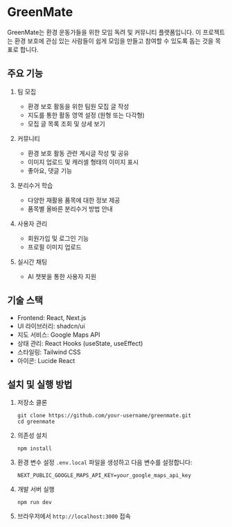 # GreenMate

GreenMate는 환경 운동가들을 위한 모임 독려 및 커뮤니티 플랫폼입니다. 이 프로젝트는 환경 보호에 관심 있는 사람들이 쉽게 모임을 만들고 참여할 수 있도록 돕는 것을 목표로 합니다.

## 주요 기능

1. 팀 모집
   - 환경 보호 활동을 위한 팀원 모집 글 작성
   - 지도를 통한 활동 영역 설정 (원형 또는 다각형)
   - 모집 글 목록 조회 및 상세 보기

2. 커뮤니티
   - 환경 보호 활동 관련 게시글 작성 및 공유
   - 이미지 업로드 및 캐러셀 형태의 이미지 표시
   - 좋아요, 댓글 기능

3. 분리수거 학습
   - 다양한 재활용 품목에 대한 정보 제공
   - 품목별 올바른 분리수거 방법 안내

4. 사용자 관리
   - 회원가입 및 로그인 기능
   - 프로필 이미지 업로드

5. 실시간 채팅
   - AI 챗봇을 통한 사용자 지원

## 기술 스택

- Frontend: React, Next.js
- UI 라이브러리: shadcn/ui
- 지도 서비스: Google Maps API
- 상태 관리: React Hooks (useState, useEffect)
- 스타일링: Tailwind CSS
- 아이콘: Lucide React

## 설치 및 실행 방법

1. 저장소 클론
   ```
   git clone https://github.com/your-username/greenmate.git
   cd greenmate
   ```

2. 의존성 설치
   ```
   npm install
   ```

3. 환경 변수 설정
   `.env.local` 파일을 생성하고 다음 변수를 설정합니다:
   ```
   NEXT_PUBLIC_GOOGLE_MAPS_API_KEY=your_google_maps_api_key
   ```

4. 개발 서버 실행
   ```
   npm run dev
   ```

5. 브라우저에서 `http://localhost:3000` 접속

